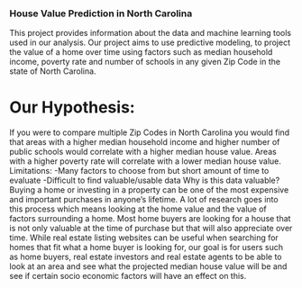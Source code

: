 ### House Value Prediction in North Carolina



This project provides information about the data and machine learning tools used in our analysis. 
Our project aims to use predictive modeling, to project the value of a home over time using factors such as median household income, poverty rate and number of schools in any given Zip Code in the state of North Carolina.

# Our Hypothesis:
If you were to compare multiple Zip Codes in North Carolina you would find that areas with a higher median household income and higher number of public schools would correlate with a higher median house value. Areas with a higher poverty rate will correlate with a lower median house value.
Limitations:
-Many factors to choose from but short amount of time to evaluate
-Difficult to find valuable/usable data
Why is this data valuable?
Buying a home or investing in a property can be one of the most expensive and important purchases in anyone’s lifetime. A lot of research goes into this process which means looking at the home value and the value of factors surrounding a home. Most home buyers are looking for a house that is not only valuable at the time of purchase but that will also appreciate over time. While real estate listing websites can be useful when searching for homes that fit what a home buyer is looking for, our goal is for users such as home buyers, real estate investors and real estate agents to be able to look at an area and see what the projected median house value will be and see if certain socio economic factors will have an effect on this.
